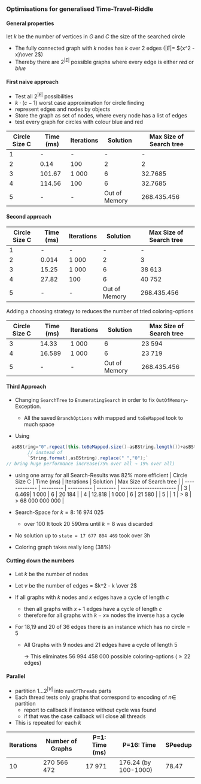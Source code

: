 ### Optimisations for generalised Time-Travel-Riddle

#### General properties

let $k$ be the number of vertices in $G$ and $C$ the size of the searched circle

- The fully connected graph with $k$ nodes has $k$ over $2$ edges ($|E| =$ ${x^2 -x}\over 2$)
- Thereby there are $2^{|E|}$ possible graphs where every edge is either *red* or *blue*

#### First naive approach

- Test all $2^{|E|}$ possibilities
- $k \cdot (c -1)$ worst case approximation for circle finding
- represent edges and nodes by objects
- Store the graph as set of nodes, where every node has a list of edges
- test every graph for circles with colour blue and red

| Circle Size C | Time (ms) | Iterations | Solution      | Max Size of Search tree |
| ------------- | --------- | ---------- | ------------- | ----------------------- |
| 1             | -         | -          | -             | -                       |
| 2             | 0.14      | 100        | 2             | 2                       |
| 3             | 101.67    | 1 000      | 6             | 32.7685                 |
| 4             | 114.56    | 100        | 6             | 32.7685                 |
| 5             | -         | -          | Out of Memory | 268.435.456             |

#### Second approach

| Circle Size C | Time (ms) | Iterations | Solution      | Max Size of Search tree |
| ------------- | --------- | ---------- | ------------- | ----------------------- |
| 1             | -         | -          | -             | -                       |
| 2             | 0.014     | 1 000      | 2             | 3                       |
| 3             | 15.25     | 1 000      | 6             | 38 613                  |
| 4             | 27.82     | 100        | 6             | 40 752                  |
| 5             | -         | -          | Out of Memory | 268.435.456             |

Adding a choosing strategy to reduces the number of tried coloring-options

| Circle Size C | Time (ms) | Iterations | Solution      | Max Size of Search tree |
| ------------- | --------- | ---------- | ------------- | ----------------------- |
| 3             | 14.33     | 1 000      | 6             | 23 594                  |
| 4             | 16.589    | 1 000      | 6             | 23 719                  |
| 5             | -         | -          | Out of Memory | 268.435.456             |

#### Third Approach

- Changing `SearchTree` to `EnumeratingSearch` in order to fix `OutOfMemory`-Exception.
  - All the saved `BranchOptions` with mapped and `toBeMapped` took to much space

- Using

```java
  asBString="0".repeat(this.toBeMapped.size()-asBString.length())+asBString;
        // instead of 
        `String.format(,asBString).replace(" ","0");`
// bring huge performance increase(75% over all → 19% over all)
```

- using one array for all Search-Results was 82% more efficient | Circle Size C | Time (ms) | Iterations | Solution |
  Max Size of Search tree | | ------------- | --------- | ---------- | -------- | ----------------------- | | 3 | 6.469|
  1 000 | 6 | 20 184 | | 4 | 12.818 | 1 000 | 6 | 21 580 | | 5 | | 1 | > 8 | > 68 000 000 000 |

- Search-Space for $k=8$: 16 974 025
  - over 100 It took 20 590ms until $k=8$ was discarded
- No solution up to `state = 17 677 804 469` took over 3h
- Coloring graph takes really long (38%)



#### Cutting down the numbers

- Let $k$ be the number of nodes

- Let $v$ be the number of edges = $k^2 - k \over 2$

- If all graphs with $k$ nodes and $x$ edges have a cycle of length $c$
  - then all graphs with $x+1$ edges have a cycle of length $c$
  - therefore for all graphs with $k - x\geq$ nodes the inverse has a cycle

- For 18,19 and 20 of 36 edges there is an instance which has no circle$=5$

  - All Graphs with $9$ nodes and $21$ edges have a cycle of length $5$

    → This eliminates 56 994 458 000 possible coloring-options ($\geq 22$ edges)

#### Parallel

- partition $1\dots2^{|V|}$ into `numOfThreads` parts
- Each thread tests only graphs that correspond to encoding of $n \in$ partition
  - report to callback if instance without cycle was found
  - if that was the case callback will close all threads
- This is repeated for each $k$

| Iterations | Number of Graphs | P=1: Time (ms) | P=16: Time           | SPeedup |
| ---------- | ---------------- | -------------- | -------------------- | ------- |
| 10         | 270 566 472      | 17 971         | 176.24 (by 100-1000) | 78.47   |
|            |                  |                |                      |         |
